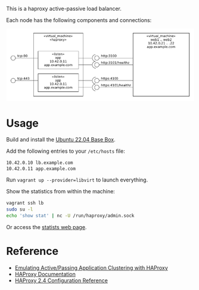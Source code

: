 This is a haproxy active-passive load balancer.

Each node has the following components and connections:

![](architecture.png)

# Usage

Build and install the [Ubuntu 22.04 Base Box](https://github.com/rgl/ubuntu-vagrant).

Add the following entries to your `/etc/hosts` file:

```
10.42.0.10 lb.example.com
10.42.0.11 app.example.com
```

Run `vagrant up --provider=libvirt` to launch everything.

Show the statistics from within the machine:

```bash
vagrant ssh lb
sudo su -l
echo 'show stat' | nc -U /run/haproxy/admin.sock
```

Or access the [statists web page](http://10.42.0.10:9000).

# Reference

 * [Emulating Active/Passing Application Clustering with HAProxy](https://www.haproxy.com/blog/emulating-activepassing-application-clustering-with-haproxy/)
 * [HAProxy Documentation](http://www.haproxy.org/#docs)
 * [HAProxy 2.4 Configuration Reference](https://docs.haproxy.org/2.4/configuration.html)
